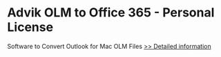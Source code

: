 # Advik OLM to Office 365 - Personal License
Software to Convert Outlook for Mac OLM Files
[>> Detailed information](https://secure.shareit.com/shareit/product.html?productid=300808464&affiliateid=200057808)